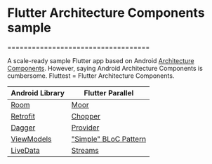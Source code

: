 # Flutter Architecture Components sample
===================================

A scale-ready sample Flutter app based on Android [Architecture Components](https://developer.android.com/arch). However, saying Android Architecture Components is cumbersome. Fluttest = Flutter Architecture Components.

| Android Library | Flutter Parallel |
| --- | --- |
| [Room](https://developer.android.com/topic/libraries/architecture/room) | [Moor](https://github.com/simolus3/moor) |
| [Retrofit](https://developer.android.com/topic/libraries/architecture/lifecycle) | [Chopper](https://github.com/lejard-h/chopper) |
| [Dagger](https://github.com/google/dagger) | [Provider](https://github.com/rrousselGit/provider) |
| [ViewModels](https://developer.android.com/topic/libraries/architecture/viewmodel) | ["Simple" BLoC Pattern](https://github.com/brianegan/flutter_architecture_samples/tree/master/simple_blocs/) |
| [LiveData](https://developer.android.com/topic/libraries/architecture/livedata) | [Streams](https://dart.dev/tutorials/language/streams/) |
